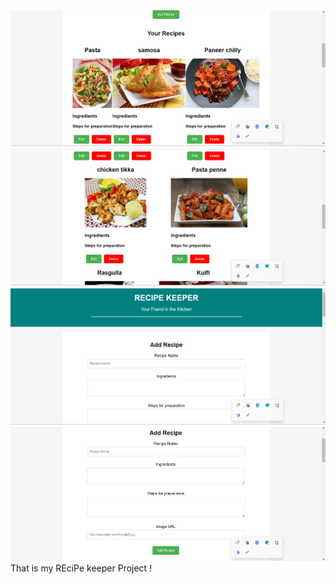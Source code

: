 <img src="https://github.com/SteffanSingh/Recipe-Keeper/blob/4b3142d6ce832035e21a750c4f2d0fccd1e9d82e/Recipes-Display-Part.png" alt="Recipes Display part">
<img src="https://github.com/SteffanSingh/Recipe-Keeper/blob/4b3142d6ce832035e21a750c4f2d0fccd1e9d82e/Recipe-display-part2.png" alt="recipes display 2 part">
<img src="https://github.com/SteffanSingh/Recipe-Keeper/blob/4b3142d6ce832035e21a750c4f2d0fccd1e9d82e/TopPart.png" alt="Recipe keeper Top part">
<img src="https://github.com/SteffanSingh/Recipe-Keeper/blob/4b3142d6ce832035e21a750c4f2d0fccd1e9d82e/AddRecipe-%20Part.png" alt="Add Recipe Part">
That is my REciPe keeper Project !